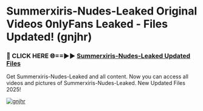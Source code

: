 # Summerxiris-Nudes-Leaked Original Videos 0nlyFans Leaked - Files Updated! (gnjhr)

<h3>🔴 CLICK HERE 🌐==►► <a href="https://tinyurl.com/4mcuefdz" rel="nofollow">Summerxiris-Nudes-Leaked Updated Files</a></h3>

Get Summerxiris-Nudes-Leaked and all content. Now you can access all videos and pictures of Summerxiris-Nudes-Leaked. New Updated Files 2025!

[![gnjhr](https://i.imgur.com/StAQSOY.gif)](https://tinyurl.com/4mcuefdz)
